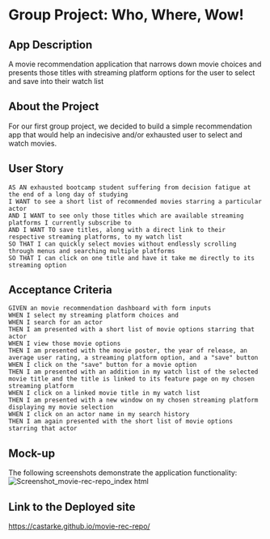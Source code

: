 # Group Project: Who, Where, Wow!

## App Description

A movie recommendation application that narrows down movie choices and presents those titles with streaming platform options for the user to select and save into their watch list

## About the Project

For our first group project, we decided to build a simple recommendation app that would help an indecisive and/or exhausted user to select and watch movies.

## User Story

```
AS AN exhausted bootcamp student suffering from decision fatigue at the end of a long day of studying
I WANT to see a short list of recommended movies starring a particular actor
AND I WANT to see only those titles which are available streaming platforms I currently subscribe to
AND I WANT TO save titles, along with a direct link to their respective streaming platforms, to my watch list
SO THAT I can quickly select movies without endlessly scrolling through menus and searching multiple platforms
SO THAT I can click on one title and have it take me directly to its streaming option
```

## Acceptance Criteria

```
GIVEN an movie recommendation dashboard with form inputs
WHEN I select my streaming platform choices and
WHEN I search for an actor
THEN I am presented with a short list of movie options starring that actor
WHEN I view those movie options
THEN I am presented with the movie poster, the year of release, an average user rating, a streaming platform option, and a "save" button
WHEN I click on the "save" button for a movie option
THEN I am presented with an addition in my watch list of the selected movie title and the title is linked to its feature page on my chosen streaming platform
WHEN I click on a linked movie title in my watch list
THEN I am presented with a new window on my chosen streaming platform displaying my movie selection
WHEN I click on an actor name in my search history
THEN I am again presented with the short list of movie options starring that actor
```

## Mock-up
The following screenshots demonstrate the application functionality:
![Screenshot_movie-rec-repo_index html](https://user-images.githubusercontent.com/122942796/224888976-2bfde4e5-0e09-4be1-b227-74e41b4c2757.png)

## Link to the Deployed site
https://castarke.github.io/movie-rec-repo/
